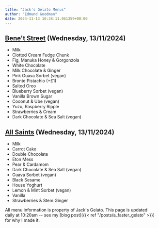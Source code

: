 ```yaml
---
title: "Jack's Gelato Menus"
author: "Edmund Goodman"
date: 2024-11-13 10:38:11.061359+00:00
---
```


## [Bene't Street](https://www.jacksgelato.com/bene-t-street-menu) (Wednesday, 13/11/2024)

- Milk
- Clotted Cream Fudge Chunk
- Fig, Manuka Honey & Gorgonzola
- White Chocolate
- Milk Chocolate & Ginger
- Pink Guava Sorbet (vegan)
- Bronte Pistachio (+£1)
- Salted Oreo
- Blueberry Sorbet (vegan)
- Vanilla Brown Sugar
- Coconut & Ube (vegan)
- Yuzu, Raspberry Ripple
- Strawberries & Cream
- Dark Chocolate & Sea Salt (vegan)

## [All Saints](https://www.jacksgelato.com/all-saints-menu) (Wednesday, 13/11/2024)

- Milk
- Carrot Cake
- Double Chocolate
- Eton Mess
- Pear & Cardamom
- Dark Chocolate & Sea Salt (vegan)
- Guava Sorbet (vegan)
- Black Sesame
- House Yoghurt
- Lemon & Mint Sorbet (vegan)
- Vanilla
- Strawberries & Stem Ginger

All menu information is property of Jack's Gelato. This page is
updated daily at 10:20am -- see my
[blog post]({{< ref "/posts/a_faster_gelato" >}}) for why I made it.
